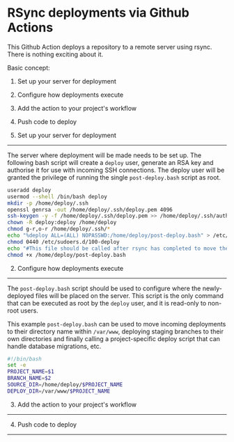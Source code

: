 RSync deployments via Github Actions
====================================

This Github Action deploys a repository to a remote server using rsync. There is nothing exciting about it.

Basic concept:

1. Set up your server for deployment
2. Configure how deployments execute
3. Add the action to your project's workflow
4. Push code to deploy


1. Set up your server for deployment
------------------------------------

The server where deployment will be made needs to be set up. The following bash script will create a `deploy` user, generate an RSA key and authorise it for use with incoming SSH connections. The deploy user will be granted the privilege of running the single `post-deploy.bash` script as root.

```bash
useradd deploy
usermod --shell /bin/bash deploy
mkdir -p /home/deploy/.ssh
openssl genrsa -out /home/deploy/.ssh/deploy.pem 4096
ssh-keygen -y -f /home/deploy/.ssh/deploy.pem >> /home/deploy/.ssh/authorized_keys
chown -R deploy:deploy /home/deploy
chmod g-r,o-r /home/deploy/.ssh/*
echo "%deploy ALL=(ALL) NOPASSWD:/home/deploy/post-deploy.bash" > /etc/sudoers.d/100-deploy
chmod 0440 /etc/sudoers.d/100-deploy
echo "#This file should be called after rsync has completed to move the files to their correct place on disk" > /home/deploy/post-deploy.bash
chmod +x /home/deploy/post-deploy.bash
```

2. Configure how deployments execute
------------------------------------

The `post-deploy.bash` script should be used to configure where the newly-deployed files will be placed on the server. This script is the only command that can be executed as root by the `deploy` user, and it is read-only to non-root users.

This example `post-deploy.bash` can be used to move incoming deployments to their directory name within `/var/www`, deploying staging branches to their own directories and finally calling a project-specific deploy script that can handle database migrations, etc.

```bash
#!/bin/bash
set -e
PROJECT_NAME=$1
BRANCH_NAME=$2
SOURCE_DIR=/home/deploy/$PROJECT_NAME
DEPLOY_DIR=/var/www/$PROJECT_NAME
```

3. Add the action to your project's workflow
--------------------------------------------

4. Push code to deploy
----------------------
